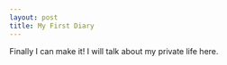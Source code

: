 ```yaml
---
layout: post
title: My First Diary
---
```


Finally I can make it! I will talk about my private life here.
